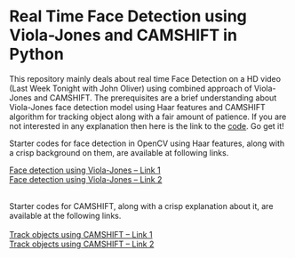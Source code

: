 # Real Time Face Detection using Viola-Jones and CAMSHIFT in Python

This repository mainly deals about real time Face Detection on a HD video (Last Week Tonight with John Oliver) using combined approach of Viola-Jones and CAMSHIFT. The prerequisites are a brief understanding about Viola-Jones face detection model using Haar features and CAMSHIFT algorithm for tracking object along with a fair amount of patience. If you are not interested in any explanation then here is the link to the [code](https://github.com/rahulptel/realtime-facedetection-hd-videos/tree/master/Part-I/VJCMS.rar). Go get it!

Starter codes for face detection in OpenCV using Haar features, along with a crisp background on them, are available at following links.<br>

[Face detection using Viola-Jones – Link 1](http://opencv-python-tutroals.readthedocs.io/en/latest/py_tutorials/py_objdetect/py_face_detection/py_face_detection.html)<br>
[Face detection using Viola-Jones – Link 2](http://www.bogotobogo.com/python/OpenCV_Python/python_opencv3_Image_Object_Detection_Face_Detection_Haar_Cascade_Classifiers.php)<br><br>

Starter codes for CAMSHIFT, along with a crisp explanation about it, are available at the following links.
<br><br>
[Track objects using CAMSHIFT – Link 1](http://opencv-python-tutroals.readthedocs.io/en/latest/py_tutorials/py_video/py_meanshift/py_meanshift.html)<br>
[Track objects using CAMSHIFT – Link 2](http://www.computervisiononline.com/blog/tutorial-using-camshift-track-objects-video)

